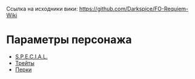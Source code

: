 Ссылка на исходники вики: https://github.com/Darkspice/FO-Requiem-Wiki

# Параметры персонажа
- [S.P.E.C.I.A.L.](player\special)
- [Трейты](player\traits)
- [Перки](player\perks)